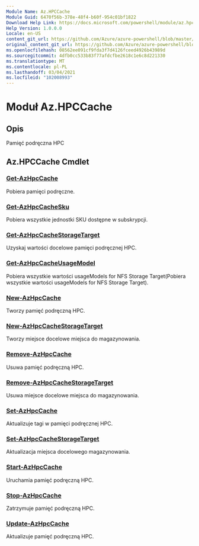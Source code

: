 ```yaml
---
Module Name: Az.HPCCache
Module Guid: 6470f56b-378e-48f4-b60f-954c01bf1822
Download Help Link: https://docs.microsoft.com/powershell/module/az.hpccache
Help Version: 1.0.0.0
Locale: en-US
content_git_url: https://github.com/Azure/azure-powershell/blob/master/src/HPCCache/HPCCache/help/Az.HPCCache.md
original_content_git_url: https://github.com/Azure/azure-powershell/blob/master/src/HPCCache/HPCCache/help/Az.HPCCache.md
ms.openlocfilehash: 08562ee091cf9fda3f7d4126fceed4926b43989d
ms.sourcegitcommit: 4dfb0cc533b83f77afdcfbe2618c1e6c8d221330
ms.translationtype: MT
ms.contentlocale: pl-PL
ms.lasthandoff: 03/04/2021
ms.locfileid: "102008993"
---
```

# Moduł Az.HPCCache
## Opis
Pamięć podręczna HPC

## Az.HPCCache Cmdlet
### [Get-AzHpcCache](Get-AzHpcCache.md)
Pobiera pamięci podręczne.

### [Get-AzHpcCacheSku](Get-AzHpcCacheSku.md)
Pobiera wszystkie jednostki SKU dostępne w subskrypcji.

### [Get-AzHpcCacheStorageTarget](Get-AzHpcCacheStorageTarget.md)
Uzyskaj wartości docelowe pamięci podręcznej HPC.

### [Get-AzHpcCacheUsageModel](Get-AzHpcCacheUsageModel.md)
Pobiera wszystkie wartości usageModels for NFS Storage Target(Pobiera wszystkie wartości usageModels for NFS Storage Target).

### [New-AzHpcCache](New-AzHpcCache.md)
Tworzy pamięć podręczną HPC.

### [New-AzHpcCacheStorageTarget](New-AzHpcCacheStorageTarget.md)
Tworzy miejsce docelowe miejsca do magazynowania.

### [Remove-AzHpcCache](Remove-AzHpcCache.md)
Usuwa pamięć podręczną HPC.

### [Remove-AzHpcCacheStorageTarget](Remove-AzHpcCacheStorageTarget.md)
Usuwa miejsce docelowe miejsca do magazynowania.

### [Set-AzHpcCache](Set-AzHpcCache.md)
Aktualizuje tagi w pamięci podręcznej HPC.

### [Set-AzHpcCacheStorageTarget](Set-AzHpcCacheStorageTarget.md)
Aktualizacja miejsca docelowego magazynowania.

### [Start-AzHpcCache](Start-AzHpcCache.md)
Uruchamia pamięć podręczną HPC.

### [Stop-AzHpcCache](Stop-AzHpcCache.md)
Zatrzymuje pamięć podręczną HPC.

### [Update-AzHpcCache](Update-AzHpcCache.md)
Aktualizuje pamięć podręczną HPC.

